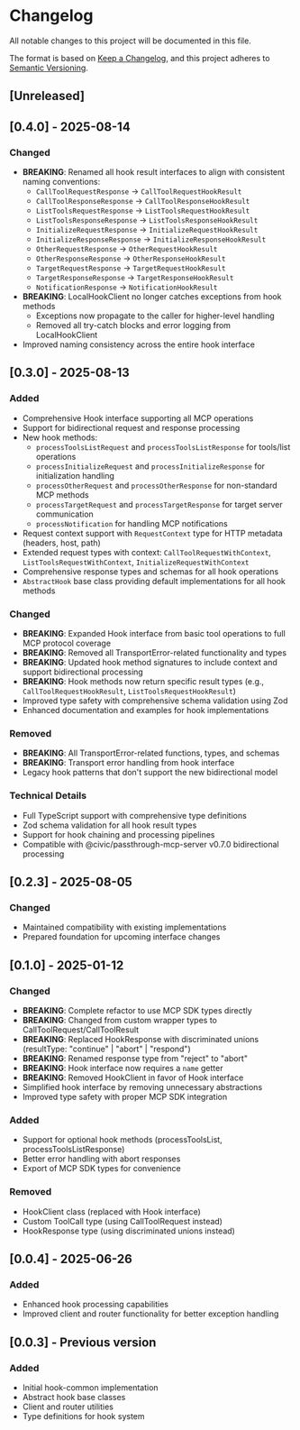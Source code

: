 # Changelog

All notable changes to this project will be documented in this file.

The format is based on [Keep a Changelog](https://keepachangelog.com/en/1.0.0/),
and this project adheres to [Semantic Versioning](https://semver.org/spec/v2.0.0.html).

## [Unreleased]

## [0.4.0] - 2025-08-14

### Changed

- **BREAKING**: Renamed all hook result interfaces to align with consistent naming conventions:
  - `CallToolRequestResponse` → `CallToolRequestHookResult`
  - `CallToolResponseResponse` → `CallToolResponseHookResult`
  - `ListToolsRequestResponse` → `ListToolsRequestHookResult`
  - `ListToolsResponseResponse` → `ListToolsResponseHookResult`
  - `InitializeRequestResponse` → `InitializeRequestHookResult`
  - `InitializeResponseResponse` → `InitializeResponseHookResult`
  - `OtherRequestResponse` → `OtherRequestHookResult`
  - `OtherResponseResponse` → `OtherResponseHookResult`
  - `TargetRequestResponse` → `TargetRequestHookResult`
  - `TargetResponseResponse` → `TargetResponseHookResult`
  - `NotificationResponse` → `NotificationHookResult`
- **BREAKING**: LocalHookClient no longer catches exceptions from hook methods
  - Exceptions now propagate to the caller for higher-level handling
  - Removed all try-catch blocks and error logging from LocalHookClient
- Improved naming consistency across the entire hook interface

## [0.3.0] - 2025-08-13

### Added

- Comprehensive Hook interface supporting all MCP operations
- Support for bidirectional request and response processing
- New hook methods:
  - `processToolsListRequest` and `processToolsListResponse` for tools/list operations
  - `processInitializeRequest` and `processInitializeResponse` for initialization handling
  - `processOtherRequest` and `processOtherResponse` for non-standard MCP methods
  - `processTargetRequest` and `processTargetResponse` for target server communication
  - `processNotification` for handling MCP notifications
- Request context support with `RequestContext` type for HTTP metadata (headers, host, path)
- Extended request types with context: `CallToolRequestWithContext`, `ListToolsRequestWithContext`, `InitializeRequestWithContext`
- Comprehensive response types and schemas for all hook operations
- `AbstractHook` base class providing default implementations for all hook methods

### Changed

- **BREAKING**: Expanded Hook interface from basic tool operations to full MCP protocol coverage
- **BREAKING**: Removed all TransportError-related functionality and types
- **BREAKING**: Updated hook method signatures to include context and support bidirectional processing
- **BREAKING**: Hook methods now return specific result types (e.g., `CallToolRequestHookResult`, `ListToolsRequestHookResult`)
- Improved type safety with comprehensive schema validation using Zod
- Enhanced documentation and examples for hook implementations

### Removed

- **BREAKING**: All TransportError-related functions, types, and schemas
- **BREAKING**: Transport error handling from hook interface
- Legacy hook patterns that don't support the new bidirectional model

### Technical Details

- Full TypeScript support with comprehensive type definitions
- Zod schema validation for all hook result types
- Support for hook chaining and processing pipelines
- Compatible with @civic/passthrough-mcp-server v0.7.0 bidirectional processing

## [0.2.3] - 2025-08-05

### Changed
- Maintained compatibility with existing implementations
- Prepared foundation for upcoming interface changes

## [0.1.0] - 2025-01-12

### Changed
- **BREAKING**: Complete refactor to use MCP SDK types directly
- **BREAKING**: Changed from custom wrapper types to CallToolRequest/CallToolResult
- **BREAKING**: Replaced HookResponse with discriminated unions (resultType: "continue" | "abort" | "respond")
- **BREAKING**: Renamed response type from "reject" to "abort"
- **BREAKING**: Hook interface now requires a `name` getter
- **BREAKING**: Removed HookClient in favor of Hook interface
- Simplified hook interface by removing unnecessary abstractions
- Improved type safety with proper MCP SDK integration

### Added
- Support for optional hook methods (processToolsList, processToolsListResponse)
- Better error handling with abort responses
- Export of MCP SDK types for convenience

### Removed
- HookClient class (replaced with Hook interface)
- Custom ToolCall type (using CallToolRequest instead)
- HookResponse type (using discriminated unions instead)

## [0.0.4] - 2025-06-26

### Added
- Enhanced hook processing capabilities
- Improved client and router functionality for better exception handling

## [0.0.3] - Previous version

### Added
- Initial hook-common implementation
- Abstract hook base classes
- Client and router utilities
- Type definitions for hook system